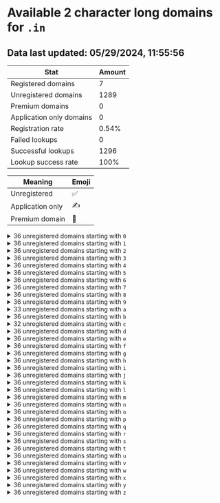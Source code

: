 # Available 2 character long domains for `.in`

## Data last updated: 05/29/2024, 11:55:56

|Stat|Amount|
|--|--|
|Registered domains|7|
|Unregistered domains|1289|
|Premium domains|0|
|Application only domains|0|
|Registration rate|0.54%|
|Failed lookups|0|
|Successful lookups|1296|
|Lookup success rate|100%|


|Meaning|Emoji|
|--|--|
|Unregistered|:white_check_mark:|
|Application only|:writing_hand:|
|Premium domain|:gem:|

<details>
<summary>36 unregistered domains starting with <bold><code>0</code></bold></summary>

|Type|Domain|
|--|--|
|:white_check_mark:|`00.in`|
|:white_check_mark:|`01.in`|
|:white_check_mark:|`02.in`|
|:white_check_mark:|`03.in`|
|:white_check_mark:|`04.in`|
|:white_check_mark:|`05.in`|
|:white_check_mark:|`06.in`|
|:white_check_mark:|`07.in`|
|:white_check_mark:|`08.in`|
|:white_check_mark:|`09.in`|
|:white_check_mark:|`0a.in`|
|:white_check_mark:|`0b.in`|
|:white_check_mark:|`0c.in`|
|:white_check_mark:|`0d.in`|
|:white_check_mark:|`0e.in`|
|:white_check_mark:|`0f.in`|
|:white_check_mark:|`0g.in`|
|:white_check_mark:|`0h.in`|
|:white_check_mark:|`0i.in`|
|:white_check_mark:|`0j.in`|
|:white_check_mark:|`0k.in`|
|:white_check_mark:|`0l.in`|
|:white_check_mark:|`0m.in`|
|:white_check_mark:|`0n.in`|
|:white_check_mark:|`0o.in`|
|:white_check_mark:|`0p.in`|
|:white_check_mark:|`0q.in`|
|:white_check_mark:|`0r.in`|
|:white_check_mark:|`0s.in`|
|:white_check_mark:|`0t.in`|
|:white_check_mark:|`0u.in`|
|:white_check_mark:|`0v.in`|
|:white_check_mark:|`0w.in`|
|:white_check_mark:|`0x.in`|
|:white_check_mark:|`0y.in`|
|:white_check_mark:|`0z.in`|
</details>
<details>
<summary>36 unregistered domains starting with <bold><code>1</code></bold></summary>

|Type|Domain|
|--|--|
|:white_check_mark:|`10.in`|
|:white_check_mark:|`11.in`|
|:white_check_mark:|`12.in`|
|:white_check_mark:|`13.in`|
|:white_check_mark:|`14.in`|
|:white_check_mark:|`15.in`|
|:white_check_mark:|`16.in`|
|:white_check_mark:|`17.in`|
|:white_check_mark:|`18.in`|
|:white_check_mark:|`19.in`|
|:white_check_mark:|`1a.in`|
|:white_check_mark:|`1b.in`|
|:white_check_mark:|`1c.in`|
|:white_check_mark:|`1d.in`|
|:white_check_mark:|`1e.in`|
|:white_check_mark:|`1f.in`|
|:white_check_mark:|`1g.in`|
|:white_check_mark:|`1h.in`|
|:white_check_mark:|`1i.in`|
|:white_check_mark:|`1j.in`|
|:white_check_mark:|`1k.in`|
|:white_check_mark:|`1l.in`|
|:white_check_mark:|`1m.in`|
|:white_check_mark:|`1n.in`|
|:white_check_mark:|`1o.in`|
|:white_check_mark:|`1p.in`|
|:white_check_mark:|`1q.in`|
|:white_check_mark:|`1r.in`|
|:white_check_mark:|`1s.in`|
|:white_check_mark:|`1t.in`|
|:white_check_mark:|`1u.in`|
|:white_check_mark:|`1v.in`|
|:white_check_mark:|`1w.in`|
|:white_check_mark:|`1x.in`|
|:white_check_mark:|`1y.in`|
|:white_check_mark:|`1z.in`|
</details>
<details>
<summary>36 unregistered domains starting with <bold><code>2</code></bold></summary>

|Type|Domain|
|--|--|
|:white_check_mark:|`20.in`|
|:white_check_mark:|`21.in`|
|:white_check_mark:|`22.in`|
|:white_check_mark:|`23.in`|
|:white_check_mark:|`24.in`|
|:white_check_mark:|`25.in`|
|:white_check_mark:|`26.in`|
|:white_check_mark:|`27.in`|
|:white_check_mark:|`28.in`|
|:white_check_mark:|`29.in`|
|:white_check_mark:|`2a.in`|
|:white_check_mark:|`2b.in`|
|:white_check_mark:|`2c.in`|
|:white_check_mark:|`2d.in`|
|:white_check_mark:|`2e.in`|
|:white_check_mark:|`2f.in`|
|:white_check_mark:|`2g.in`|
|:white_check_mark:|`2h.in`|
|:white_check_mark:|`2i.in`|
|:white_check_mark:|`2j.in`|
|:white_check_mark:|`2k.in`|
|:white_check_mark:|`2l.in`|
|:white_check_mark:|`2m.in`|
|:white_check_mark:|`2n.in`|
|:white_check_mark:|`2o.in`|
|:white_check_mark:|`2p.in`|
|:white_check_mark:|`2q.in`|
|:white_check_mark:|`2r.in`|
|:white_check_mark:|`2s.in`|
|:white_check_mark:|`2t.in`|
|:white_check_mark:|`2u.in`|
|:white_check_mark:|`2v.in`|
|:white_check_mark:|`2w.in`|
|:white_check_mark:|`2x.in`|
|:white_check_mark:|`2y.in`|
|:white_check_mark:|`2z.in`|
</details>
<details>
<summary>36 unregistered domains starting with <bold><code>3</code></bold></summary>

|Type|Domain|
|--|--|
|:white_check_mark:|`30.in`|
|:white_check_mark:|`31.in`|
|:white_check_mark:|`32.in`|
|:white_check_mark:|`33.in`|
|:white_check_mark:|`34.in`|
|:white_check_mark:|`35.in`|
|:white_check_mark:|`36.in`|
|:white_check_mark:|`37.in`|
|:white_check_mark:|`38.in`|
|:white_check_mark:|`39.in`|
|:white_check_mark:|`3a.in`|
|:white_check_mark:|`3b.in`|
|:white_check_mark:|`3c.in`|
|:white_check_mark:|`3d.in`|
|:white_check_mark:|`3e.in`|
|:white_check_mark:|`3f.in`|
|:white_check_mark:|`3g.in`|
|:white_check_mark:|`3h.in`|
|:white_check_mark:|`3i.in`|
|:white_check_mark:|`3j.in`|
|:white_check_mark:|`3k.in`|
|:white_check_mark:|`3l.in`|
|:white_check_mark:|`3m.in`|
|:white_check_mark:|`3n.in`|
|:white_check_mark:|`3o.in`|
|:white_check_mark:|`3p.in`|
|:white_check_mark:|`3q.in`|
|:white_check_mark:|`3r.in`|
|:white_check_mark:|`3s.in`|
|:white_check_mark:|`3t.in`|
|:white_check_mark:|`3u.in`|
|:white_check_mark:|`3v.in`|
|:white_check_mark:|`3w.in`|
|:white_check_mark:|`3x.in`|
|:white_check_mark:|`3y.in`|
|:white_check_mark:|`3z.in`|
</details>
<details>
<summary>36 unregistered domains starting with <bold><code>4</code></bold></summary>

|Type|Domain|
|--|--|
|:white_check_mark:|`40.in`|
|:white_check_mark:|`41.in`|
|:white_check_mark:|`42.in`|
|:white_check_mark:|`43.in`|
|:white_check_mark:|`44.in`|
|:white_check_mark:|`45.in`|
|:white_check_mark:|`46.in`|
|:white_check_mark:|`47.in`|
|:white_check_mark:|`48.in`|
|:white_check_mark:|`49.in`|
|:white_check_mark:|`4a.in`|
|:white_check_mark:|`4b.in`|
|:white_check_mark:|`4c.in`|
|:white_check_mark:|`4d.in`|
|:white_check_mark:|`4e.in`|
|:white_check_mark:|`4f.in`|
|:white_check_mark:|`4g.in`|
|:white_check_mark:|`4h.in`|
|:white_check_mark:|`4i.in`|
|:white_check_mark:|`4j.in`|
|:white_check_mark:|`4k.in`|
|:white_check_mark:|`4l.in`|
|:white_check_mark:|`4m.in`|
|:white_check_mark:|`4n.in`|
|:white_check_mark:|`4o.in`|
|:white_check_mark:|`4p.in`|
|:white_check_mark:|`4q.in`|
|:white_check_mark:|`4r.in`|
|:white_check_mark:|`4s.in`|
|:white_check_mark:|`4t.in`|
|:white_check_mark:|`4u.in`|
|:white_check_mark:|`4v.in`|
|:white_check_mark:|`4w.in`|
|:white_check_mark:|`4x.in`|
|:white_check_mark:|`4y.in`|
|:white_check_mark:|`4z.in`|
</details>
<details>
<summary>36 unregistered domains starting with <bold><code>5</code></bold></summary>

|Type|Domain|
|--|--|
|:white_check_mark:|`50.in`|
|:white_check_mark:|`51.in`|
|:white_check_mark:|`52.in`|
|:white_check_mark:|`53.in`|
|:white_check_mark:|`54.in`|
|:white_check_mark:|`55.in`|
|:white_check_mark:|`56.in`|
|:white_check_mark:|`57.in`|
|:white_check_mark:|`58.in`|
|:white_check_mark:|`59.in`|
|:white_check_mark:|`5a.in`|
|:white_check_mark:|`5b.in`|
|:white_check_mark:|`5c.in`|
|:white_check_mark:|`5d.in`|
|:white_check_mark:|`5e.in`|
|:white_check_mark:|`5f.in`|
|:white_check_mark:|`5g.in`|
|:white_check_mark:|`5h.in`|
|:white_check_mark:|`5i.in`|
|:white_check_mark:|`5j.in`|
|:white_check_mark:|`5k.in`|
|:white_check_mark:|`5l.in`|
|:white_check_mark:|`5m.in`|
|:white_check_mark:|`5n.in`|
|:white_check_mark:|`5o.in`|
|:white_check_mark:|`5p.in`|
|:white_check_mark:|`5q.in`|
|:white_check_mark:|`5r.in`|
|:white_check_mark:|`5s.in`|
|:white_check_mark:|`5t.in`|
|:white_check_mark:|`5u.in`|
|:white_check_mark:|`5v.in`|
|:white_check_mark:|`5w.in`|
|:white_check_mark:|`5x.in`|
|:white_check_mark:|`5y.in`|
|:white_check_mark:|`5z.in`|
</details>
<details>
<summary>36 unregistered domains starting with <bold><code>6</code></bold></summary>

|Type|Domain|
|--|--|
|:white_check_mark:|`60.in`|
|:white_check_mark:|`61.in`|
|:white_check_mark:|`62.in`|
|:white_check_mark:|`63.in`|
|:white_check_mark:|`64.in`|
|:white_check_mark:|`65.in`|
|:white_check_mark:|`66.in`|
|:white_check_mark:|`67.in`|
|:white_check_mark:|`68.in`|
|:white_check_mark:|`69.in`|
|:white_check_mark:|`6a.in`|
|:white_check_mark:|`6b.in`|
|:white_check_mark:|`6c.in`|
|:white_check_mark:|`6d.in`|
|:white_check_mark:|`6e.in`|
|:white_check_mark:|`6f.in`|
|:white_check_mark:|`6g.in`|
|:white_check_mark:|`6h.in`|
|:white_check_mark:|`6i.in`|
|:white_check_mark:|`6j.in`|
|:white_check_mark:|`6k.in`|
|:white_check_mark:|`6l.in`|
|:white_check_mark:|`6m.in`|
|:white_check_mark:|`6n.in`|
|:white_check_mark:|`6o.in`|
|:white_check_mark:|`6p.in`|
|:white_check_mark:|`6q.in`|
|:white_check_mark:|`6r.in`|
|:white_check_mark:|`6s.in`|
|:white_check_mark:|`6t.in`|
|:white_check_mark:|`6u.in`|
|:white_check_mark:|`6v.in`|
|:white_check_mark:|`6w.in`|
|:white_check_mark:|`6x.in`|
|:white_check_mark:|`6y.in`|
|:white_check_mark:|`6z.in`|
</details>
<details>
<summary>36 unregistered domains starting with <bold><code>7</code></bold></summary>

|Type|Domain|
|--|--|
|:white_check_mark:|`70.in`|
|:white_check_mark:|`71.in`|
|:white_check_mark:|`72.in`|
|:white_check_mark:|`73.in`|
|:white_check_mark:|`74.in`|
|:white_check_mark:|`75.in`|
|:white_check_mark:|`76.in`|
|:white_check_mark:|`77.in`|
|:white_check_mark:|`78.in`|
|:white_check_mark:|`79.in`|
|:white_check_mark:|`7a.in`|
|:white_check_mark:|`7b.in`|
|:white_check_mark:|`7c.in`|
|:white_check_mark:|`7d.in`|
|:white_check_mark:|`7e.in`|
|:white_check_mark:|`7f.in`|
|:white_check_mark:|`7g.in`|
|:white_check_mark:|`7h.in`|
|:white_check_mark:|`7i.in`|
|:white_check_mark:|`7j.in`|
|:white_check_mark:|`7k.in`|
|:white_check_mark:|`7l.in`|
|:white_check_mark:|`7m.in`|
|:white_check_mark:|`7n.in`|
|:white_check_mark:|`7o.in`|
|:white_check_mark:|`7p.in`|
|:white_check_mark:|`7q.in`|
|:white_check_mark:|`7r.in`|
|:white_check_mark:|`7s.in`|
|:white_check_mark:|`7t.in`|
|:white_check_mark:|`7u.in`|
|:white_check_mark:|`7v.in`|
|:white_check_mark:|`7w.in`|
|:white_check_mark:|`7x.in`|
|:white_check_mark:|`7y.in`|
|:white_check_mark:|`7z.in`|
</details>
<details>
<summary>36 unregistered domains starting with <bold><code>8</code></bold></summary>

|Type|Domain|
|--|--|
|:white_check_mark:|`80.in`|
|:white_check_mark:|`81.in`|
|:white_check_mark:|`82.in`|
|:white_check_mark:|`83.in`|
|:white_check_mark:|`84.in`|
|:white_check_mark:|`85.in`|
|:white_check_mark:|`86.in`|
|:white_check_mark:|`87.in`|
|:white_check_mark:|`88.in`|
|:white_check_mark:|`89.in`|
|:white_check_mark:|`8a.in`|
|:white_check_mark:|`8b.in`|
|:white_check_mark:|`8c.in`|
|:white_check_mark:|`8d.in`|
|:white_check_mark:|`8e.in`|
|:white_check_mark:|`8f.in`|
|:white_check_mark:|`8g.in`|
|:white_check_mark:|`8h.in`|
|:white_check_mark:|`8i.in`|
|:white_check_mark:|`8j.in`|
|:white_check_mark:|`8k.in`|
|:white_check_mark:|`8l.in`|
|:white_check_mark:|`8m.in`|
|:white_check_mark:|`8n.in`|
|:white_check_mark:|`8o.in`|
|:white_check_mark:|`8p.in`|
|:white_check_mark:|`8q.in`|
|:white_check_mark:|`8r.in`|
|:white_check_mark:|`8s.in`|
|:white_check_mark:|`8t.in`|
|:white_check_mark:|`8u.in`|
|:white_check_mark:|`8v.in`|
|:white_check_mark:|`8w.in`|
|:white_check_mark:|`8x.in`|
|:white_check_mark:|`8y.in`|
|:white_check_mark:|`8z.in`|
</details>
<details>
<summary>36 unregistered domains starting with <bold><code>9</code></bold></summary>

|Type|Domain|
|--|--|
|:white_check_mark:|`90.in`|
|:white_check_mark:|`91.in`|
|:white_check_mark:|`92.in`|
|:white_check_mark:|`93.in`|
|:white_check_mark:|`94.in`|
|:white_check_mark:|`95.in`|
|:white_check_mark:|`96.in`|
|:white_check_mark:|`97.in`|
|:white_check_mark:|`98.in`|
|:white_check_mark:|`99.in`|
|:white_check_mark:|`9a.in`|
|:white_check_mark:|`9b.in`|
|:white_check_mark:|`9c.in`|
|:white_check_mark:|`9d.in`|
|:white_check_mark:|`9e.in`|
|:white_check_mark:|`9f.in`|
|:white_check_mark:|`9g.in`|
|:white_check_mark:|`9h.in`|
|:white_check_mark:|`9i.in`|
|:white_check_mark:|`9j.in`|
|:white_check_mark:|`9k.in`|
|:white_check_mark:|`9l.in`|
|:white_check_mark:|`9m.in`|
|:white_check_mark:|`9n.in`|
|:white_check_mark:|`9o.in`|
|:white_check_mark:|`9p.in`|
|:white_check_mark:|`9q.in`|
|:white_check_mark:|`9r.in`|
|:white_check_mark:|`9s.in`|
|:white_check_mark:|`9t.in`|
|:white_check_mark:|`9u.in`|
|:white_check_mark:|`9v.in`|
|:white_check_mark:|`9w.in`|
|:white_check_mark:|`9x.in`|
|:white_check_mark:|`9y.in`|
|:white_check_mark:|`9z.in`|
</details>
<details>
<summary>33 unregistered domains starting with <bold><code>a</code></bold></summary>

|Type|Domain|
|--|--|
|:white_check_mark:|`a0.in`|
|:white_check_mark:|`a1.in`|
|:white_check_mark:|`a2.in`|
|:white_check_mark:|`a3.in`|
|:white_check_mark:|`a4.in`|
|:white_check_mark:|`a5.in`|
|:white_check_mark:|`a6.in`|
|:white_check_mark:|`a7.in`|
|:white_check_mark:|`a8.in`|
|:white_check_mark:|`a9.in`|
|:white_check_mark:|`aa.in`|
|:white_check_mark:|`ab.in`|
|:white_check_mark:|`ad.in`|
|:white_check_mark:|`ae.in`|
|:white_check_mark:|`af.in`|
|:white_check_mark:|`ag.in`|
|:white_check_mark:|`ah.in`|
|:white_check_mark:|`aj.in`|
|:white_check_mark:|`ak.in`|
|:white_check_mark:|`al.in`|
|:white_check_mark:|`an.in`|
|:white_check_mark:|`ao.in`|
|:white_check_mark:|`ap.in`|
|:white_check_mark:|`aq.in`|
|:white_check_mark:|`ar.in`|
|:white_check_mark:|`as.in`|
|:white_check_mark:|`at.in`|
|:white_check_mark:|`au.in`|
|:white_check_mark:|`av.in`|
|:white_check_mark:|`aw.in`|
|:white_check_mark:|`ax.in`|
|:white_check_mark:|`ay.in`|
|:white_check_mark:|`az.in`|
</details>
<details>
<summary>36 unregistered domains starting with <bold><code>b</code></bold></summary>

|Type|Domain|
|--|--|
|:white_check_mark:|`b0.in`|
|:white_check_mark:|`b1.in`|
|:white_check_mark:|`b2.in`|
|:white_check_mark:|`b3.in`|
|:white_check_mark:|`b4.in`|
|:white_check_mark:|`b5.in`|
|:white_check_mark:|`b6.in`|
|:white_check_mark:|`b7.in`|
|:white_check_mark:|`b8.in`|
|:white_check_mark:|`b9.in`|
|:white_check_mark:|`ba.in`|
|:white_check_mark:|`bb.in`|
|:white_check_mark:|`bc.in`|
|:white_check_mark:|`bd.in`|
|:white_check_mark:|`be.in`|
|:white_check_mark:|`bf.in`|
|:white_check_mark:|`bg.in`|
|:white_check_mark:|`bh.in`|
|:white_check_mark:|`bi.in`|
|:white_check_mark:|`bj.in`|
|:white_check_mark:|`bk.in`|
|:white_check_mark:|`bl.in`|
|:white_check_mark:|`bm.in`|
|:white_check_mark:|`bn.in`|
|:white_check_mark:|`bo.in`|
|:white_check_mark:|`bp.in`|
|:white_check_mark:|`bq.in`|
|:white_check_mark:|`br.in`|
|:white_check_mark:|`bs.in`|
|:white_check_mark:|`bt.in`|
|:white_check_mark:|`bu.in`|
|:white_check_mark:|`bv.in`|
|:white_check_mark:|`bw.in`|
|:white_check_mark:|`bx.in`|
|:white_check_mark:|`by.in`|
|:white_check_mark:|`bz.in`|
</details>
<details>
<summary>32 unregistered domains starting with <bold><code>c</code></bold></summary>

|Type|Domain|
|--|--|
|:white_check_mark:|`c0.in`|
|:white_check_mark:|`c1.in`|
|:white_check_mark:|`c2.in`|
|:white_check_mark:|`c3.in`|
|:white_check_mark:|`c4.in`|
|:white_check_mark:|`c5.in`|
|:white_check_mark:|`c6.in`|
|:white_check_mark:|`c7.in`|
|:white_check_mark:|`c8.in`|
|:white_check_mark:|`c9.in`|
|:white_check_mark:|`cb.in`|
|:white_check_mark:|`cc.in`|
|:white_check_mark:|`cd.in`|
|:white_check_mark:|`ce.in`|
|:white_check_mark:|`cf.in`|
|:white_check_mark:|`cg.in`|
|:white_check_mark:|`ch.in`|
|:white_check_mark:|`ci.in`|
|:white_check_mark:|`cj.in`|
|:white_check_mark:|`ck.in`|
|:white_check_mark:|`cl.in`|
|:white_check_mark:|`cm.in`|
|:white_check_mark:|`cp.in`|
|:white_check_mark:|`cq.in`|
|:white_check_mark:|`cr.in`|
|:white_check_mark:|`ct.in`|
|:white_check_mark:|`cu.in`|
|:white_check_mark:|`cv.in`|
|:white_check_mark:|`cw.in`|
|:white_check_mark:|`cx.in`|
|:white_check_mark:|`cy.in`|
|:white_check_mark:|`cz.in`|
</details>
<details>
<summary>36 unregistered domains starting with <bold><code>d</code></bold></summary>

|Type|Domain|
|--|--|
|:white_check_mark:|`d0.in`|
|:white_check_mark:|`d1.in`|
|:white_check_mark:|`d2.in`|
|:white_check_mark:|`d3.in`|
|:white_check_mark:|`d4.in`|
|:white_check_mark:|`d5.in`|
|:white_check_mark:|`d6.in`|
|:white_check_mark:|`d7.in`|
|:white_check_mark:|`d8.in`|
|:white_check_mark:|`d9.in`|
|:white_check_mark:|`da.in`|
|:white_check_mark:|`db.in`|
|:white_check_mark:|`dc.in`|
|:white_check_mark:|`dd.in`|
|:white_check_mark:|`de.in`|
|:white_check_mark:|`df.in`|
|:white_check_mark:|`dg.in`|
|:white_check_mark:|`dh.in`|
|:white_check_mark:|`di.in`|
|:white_check_mark:|`dj.in`|
|:white_check_mark:|`dk.in`|
|:white_check_mark:|`dl.in`|
|:white_check_mark:|`dm.in`|
|:white_check_mark:|`dn.in`|
|:white_check_mark:|`do.in`|
|:white_check_mark:|`dp.in`|
|:white_check_mark:|`dq.in`|
|:white_check_mark:|`dr.in`|
|:white_check_mark:|`ds.in`|
|:white_check_mark:|`dt.in`|
|:white_check_mark:|`du.in`|
|:white_check_mark:|`dv.in`|
|:white_check_mark:|`dw.in`|
|:white_check_mark:|`dx.in`|
|:white_check_mark:|`dy.in`|
|:white_check_mark:|`dz.in`|
</details>
<details>
<summary>36 unregistered domains starting with <bold><code>e</code></bold></summary>

|Type|Domain|
|--|--|
|:white_check_mark:|`e0.in`|
|:white_check_mark:|`e1.in`|
|:white_check_mark:|`e2.in`|
|:white_check_mark:|`e3.in`|
|:white_check_mark:|`e4.in`|
|:white_check_mark:|`e5.in`|
|:white_check_mark:|`e6.in`|
|:white_check_mark:|`e7.in`|
|:white_check_mark:|`e8.in`|
|:white_check_mark:|`e9.in`|
|:white_check_mark:|`ea.in`|
|:white_check_mark:|`eb.in`|
|:white_check_mark:|`ec.in`|
|:white_check_mark:|`ed.in`|
|:white_check_mark:|`ee.in`|
|:white_check_mark:|`ef.in`|
|:white_check_mark:|`eg.in`|
|:white_check_mark:|`eh.in`|
|:white_check_mark:|`ei.in`|
|:white_check_mark:|`ej.in`|
|:white_check_mark:|`ek.in`|
|:white_check_mark:|`el.in`|
|:white_check_mark:|`em.in`|
|:white_check_mark:|`en.in`|
|:white_check_mark:|`eo.in`|
|:white_check_mark:|`ep.in`|
|:white_check_mark:|`eq.in`|
|:white_check_mark:|`er.in`|
|:white_check_mark:|`es.in`|
|:white_check_mark:|`et.in`|
|:white_check_mark:|`eu.in`|
|:white_check_mark:|`ev.in`|
|:white_check_mark:|`ew.in`|
|:white_check_mark:|`ex.in`|
|:white_check_mark:|`ey.in`|
|:white_check_mark:|`ez.in`|
</details>
<details>
<summary>36 unregistered domains starting with <bold><code>f</code></bold></summary>

|Type|Domain|
|--|--|
|:white_check_mark:|`f0.in`|
|:white_check_mark:|`f1.in`|
|:white_check_mark:|`f2.in`|
|:white_check_mark:|`f3.in`|
|:white_check_mark:|`f4.in`|
|:white_check_mark:|`f5.in`|
|:white_check_mark:|`f6.in`|
|:white_check_mark:|`f7.in`|
|:white_check_mark:|`f8.in`|
|:white_check_mark:|`f9.in`|
|:white_check_mark:|`fa.in`|
|:white_check_mark:|`fb.in`|
|:white_check_mark:|`fc.in`|
|:white_check_mark:|`fd.in`|
|:white_check_mark:|`fe.in`|
|:white_check_mark:|`ff.in`|
|:white_check_mark:|`fg.in`|
|:white_check_mark:|`fh.in`|
|:white_check_mark:|`fi.in`|
|:white_check_mark:|`fj.in`|
|:white_check_mark:|`fk.in`|
|:white_check_mark:|`fl.in`|
|:white_check_mark:|`fm.in`|
|:white_check_mark:|`fn.in`|
|:white_check_mark:|`fo.in`|
|:white_check_mark:|`fp.in`|
|:white_check_mark:|`fq.in`|
|:white_check_mark:|`fr.in`|
|:white_check_mark:|`fs.in`|
|:white_check_mark:|`ft.in`|
|:white_check_mark:|`fu.in`|
|:white_check_mark:|`fv.in`|
|:white_check_mark:|`fw.in`|
|:white_check_mark:|`fx.in`|
|:white_check_mark:|`fy.in`|
|:white_check_mark:|`fz.in`|
</details>
<details>
<summary>36 unregistered domains starting with <bold><code>g</code></bold></summary>

|Type|Domain|
|--|--|
|:white_check_mark:|`g0.in`|
|:white_check_mark:|`g1.in`|
|:white_check_mark:|`g2.in`|
|:white_check_mark:|`g3.in`|
|:white_check_mark:|`g4.in`|
|:white_check_mark:|`g5.in`|
|:white_check_mark:|`g6.in`|
|:white_check_mark:|`g7.in`|
|:white_check_mark:|`g8.in`|
|:white_check_mark:|`g9.in`|
|:white_check_mark:|`ga.in`|
|:white_check_mark:|`gb.in`|
|:white_check_mark:|`gc.in`|
|:white_check_mark:|`gd.in`|
|:white_check_mark:|`ge.in`|
|:white_check_mark:|`gf.in`|
|:white_check_mark:|`gg.in`|
|:white_check_mark:|`gh.in`|
|:white_check_mark:|`gi.in`|
|:white_check_mark:|`gj.in`|
|:white_check_mark:|`gk.in`|
|:white_check_mark:|`gl.in`|
|:white_check_mark:|`gm.in`|
|:white_check_mark:|`gn.in`|
|:white_check_mark:|`go.in`|
|:white_check_mark:|`gp.in`|
|:white_check_mark:|`gq.in`|
|:white_check_mark:|`gr.in`|
|:white_check_mark:|`gs.in`|
|:white_check_mark:|`gt.in`|
|:white_check_mark:|`gu.in`|
|:white_check_mark:|`gv.in`|
|:white_check_mark:|`gw.in`|
|:white_check_mark:|`gx.in`|
|:white_check_mark:|`gy.in`|
|:white_check_mark:|`gz.in`|
</details>
<details>
<summary>36 unregistered domains starting with <bold><code>h</code></bold></summary>

|Type|Domain|
|--|--|
|:white_check_mark:|`h0.in`|
|:white_check_mark:|`h1.in`|
|:white_check_mark:|`h2.in`|
|:white_check_mark:|`h3.in`|
|:white_check_mark:|`h4.in`|
|:white_check_mark:|`h5.in`|
|:white_check_mark:|`h6.in`|
|:white_check_mark:|`h7.in`|
|:white_check_mark:|`h8.in`|
|:white_check_mark:|`h9.in`|
|:white_check_mark:|`ha.in`|
|:white_check_mark:|`hb.in`|
|:white_check_mark:|`hc.in`|
|:white_check_mark:|`hd.in`|
|:white_check_mark:|`he.in`|
|:white_check_mark:|`hf.in`|
|:white_check_mark:|`hg.in`|
|:white_check_mark:|`hh.in`|
|:white_check_mark:|`hi.in`|
|:white_check_mark:|`hj.in`|
|:white_check_mark:|`hk.in`|
|:white_check_mark:|`hl.in`|
|:white_check_mark:|`hm.in`|
|:white_check_mark:|`hn.in`|
|:white_check_mark:|`ho.in`|
|:white_check_mark:|`hp.in`|
|:white_check_mark:|`hq.in`|
|:white_check_mark:|`hr.in`|
|:white_check_mark:|`hs.in`|
|:white_check_mark:|`ht.in`|
|:white_check_mark:|`hu.in`|
|:white_check_mark:|`hv.in`|
|:white_check_mark:|`hw.in`|
|:white_check_mark:|`hx.in`|
|:white_check_mark:|`hy.in`|
|:white_check_mark:|`hz.in`|
</details>
<details>
<summary>36 unregistered domains starting with <bold><code>i</code></bold></summary>

|Type|Domain|
|--|--|
|:white_check_mark:|`i0.in`|
|:white_check_mark:|`i1.in`|
|:white_check_mark:|`i2.in`|
|:white_check_mark:|`i3.in`|
|:white_check_mark:|`i4.in`|
|:white_check_mark:|`i5.in`|
|:white_check_mark:|`i6.in`|
|:white_check_mark:|`i7.in`|
|:white_check_mark:|`i8.in`|
|:white_check_mark:|`i9.in`|
|:white_check_mark:|`ia.in`|
|:white_check_mark:|`ib.in`|
|:white_check_mark:|`ic.in`|
|:white_check_mark:|`id.in`|
|:white_check_mark:|`ie.in`|
|:white_check_mark:|`if.in`|
|:white_check_mark:|`ig.in`|
|:white_check_mark:|`ih.in`|
|:white_check_mark:|`ii.in`|
|:white_check_mark:|`ij.in`|
|:white_check_mark:|`ik.in`|
|:white_check_mark:|`il.in`|
|:white_check_mark:|`im.in`|
|:white_check_mark:|`in.in`|
|:white_check_mark:|`io.in`|
|:white_check_mark:|`ip.in`|
|:white_check_mark:|`iq.in`|
|:white_check_mark:|`ir.in`|
|:white_check_mark:|`is.in`|
|:white_check_mark:|`it.in`|
|:white_check_mark:|`iu.in`|
|:white_check_mark:|`iv.in`|
|:white_check_mark:|`iw.in`|
|:white_check_mark:|`ix.in`|
|:white_check_mark:|`iy.in`|
|:white_check_mark:|`iz.in`|
</details>
<details>
<summary>36 unregistered domains starting with <bold><code>j</code></bold></summary>

|Type|Domain|
|--|--|
|:white_check_mark:|`j0.in`|
|:white_check_mark:|`j1.in`|
|:white_check_mark:|`j2.in`|
|:white_check_mark:|`j3.in`|
|:white_check_mark:|`j4.in`|
|:white_check_mark:|`j5.in`|
|:white_check_mark:|`j6.in`|
|:white_check_mark:|`j7.in`|
|:white_check_mark:|`j8.in`|
|:white_check_mark:|`j9.in`|
|:white_check_mark:|`ja.in`|
|:white_check_mark:|`jb.in`|
|:white_check_mark:|`jc.in`|
|:white_check_mark:|`jd.in`|
|:white_check_mark:|`je.in`|
|:white_check_mark:|`jf.in`|
|:white_check_mark:|`jg.in`|
|:white_check_mark:|`jh.in`|
|:white_check_mark:|`ji.in`|
|:white_check_mark:|`jj.in`|
|:white_check_mark:|`jk.in`|
|:white_check_mark:|`jl.in`|
|:white_check_mark:|`jm.in`|
|:white_check_mark:|`jn.in`|
|:white_check_mark:|`jo.in`|
|:white_check_mark:|`jp.in`|
|:white_check_mark:|`jq.in`|
|:white_check_mark:|`jr.in`|
|:white_check_mark:|`js.in`|
|:white_check_mark:|`jt.in`|
|:white_check_mark:|`ju.in`|
|:white_check_mark:|`jv.in`|
|:white_check_mark:|`jw.in`|
|:white_check_mark:|`jx.in`|
|:white_check_mark:|`jy.in`|
|:white_check_mark:|`jz.in`|
</details>
<details>
<summary>36 unregistered domains starting with <bold><code>k</code></bold></summary>

|Type|Domain|
|--|--|
|:white_check_mark:|`k0.in`|
|:white_check_mark:|`k1.in`|
|:white_check_mark:|`k2.in`|
|:white_check_mark:|`k3.in`|
|:white_check_mark:|`k4.in`|
|:white_check_mark:|`k5.in`|
|:white_check_mark:|`k6.in`|
|:white_check_mark:|`k7.in`|
|:white_check_mark:|`k8.in`|
|:white_check_mark:|`k9.in`|
|:white_check_mark:|`ka.in`|
|:white_check_mark:|`kb.in`|
|:white_check_mark:|`kc.in`|
|:white_check_mark:|`kd.in`|
|:white_check_mark:|`ke.in`|
|:white_check_mark:|`kf.in`|
|:white_check_mark:|`kg.in`|
|:white_check_mark:|`kh.in`|
|:white_check_mark:|`ki.in`|
|:white_check_mark:|`kj.in`|
|:white_check_mark:|`kk.in`|
|:white_check_mark:|`kl.in`|
|:white_check_mark:|`km.in`|
|:white_check_mark:|`kn.in`|
|:white_check_mark:|`ko.in`|
|:white_check_mark:|`kp.in`|
|:white_check_mark:|`kq.in`|
|:white_check_mark:|`kr.in`|
|:white_check_mark:|`ks.in`|
|:white_check_mark:|`kt.in`|
|:white_check_mark:|`ku.in`|
|:white_check_mark:|`kv.in`|
|:white_check_mark:|`kw.in`|
|:white_check_mark:|`kx.in`|
|:white_check_mark:|`ky.in`|
|:white_check_mark:|`kz.in`|
</details>
<details>
<summary>36 unregistered domains starting with <bold><code>l</code></bold></summary>

|Type|Domain|
|--|--|
|:white_check_mark:|`l0.in`|
|:white_check_mark:|`l1.in`|
|:white_check_mark:|`l2.in`|
|:white_check_mark:|`l3.in`|
|:white_check_mark:|`l4.in`|
|:white_check_mark:|`l5.in`|
|:white_check_mark:|`l6.in`|
|:white_check_mark:|`l7.in`|
|:white_check_mark:|`l8.in`|
|:white_check_mark:|`l9.in`|
|:white_check_mark:|`la.in`|
|:white_check_mark:|`lb.in`|
|:white_check_mark:|`lc.in`|
|:white_check_mark:|`ld.in`|
|:white_check_mark:|`le.in`|
|:white_check_mark:|`lf.in`|
|:white_check_mark:|`lg.in`|
|:white_check_mark:|`lh.in`|
|:white_check_mark:|`li.in`|
|:white_check_mark:|`lj.in`|
|:white_check_mark:|`lk.in`|
|:white_check_mark:|`ll.in`|
|:white_check_mark:|`lm.in`|
|:white_check_mark:|`ln.in`|
|:white_check_mark:|`lo.in`|
|:white_check_mark:|`lp.in`|
|:white_check_mark:|`lq.in`|
|:white_check_mark:|`lr.in`|
|:white_check_mark:|`ls.in`|
|:white_check_mark:|`lt.in`|
|:white_check_mark:|`lu.in`|
|:white_check_mark:|`lv.in`|
|:white_check_mark:|`lw.in`|
|:white_check_mark:|`lx.in`|
|:white_check_mark:|`ly.in`|
|:white_check_mark:|`lz.in`|
</details>
<details>
<summary>36 unregistered domains starting with <bold><code>m</code></bold></summary>

|Type|Domain|
|--|--|
|:white_check_mark:|`m0.in`|
|:white_check_mark:|`m1.in`|
|:white_check_mark:|`m2.in`|
|:white_check_mark:|`m3.in`|
|:white_check_mark:|`m4.in`|
|:white_check_mark:|`m5.in`|
|:white_check_mark:|`m6.in`|
|:white_check_mark:|`m7.in`|
|:white_check_mark:|`m8.in`|
|:white_check_mark:|`m9.in`|
|:white_check_mark:|`ma.in`|
|:white_check_mark:|`mb.in`|
|:white_check_mark:|`mc.in`|
|:white_check_mark:|`md.in`|
|:white_check_mark:|`me.in`|
|:white_check_mark:|`mf.in`|
|:white_check_mark:|`mg.in`|
|:white_check_mark:|`mh.in`|
|:white_check_mark:|`mi.in`|
|:white_check_mark:|`mj.in`|
|:white_check_mark:|`mk.in`|
|:white_check_mark:|`ml.in`|
|:white_check_mark:|`mm.in`|
|:white_check_mark:|`mn.in`|
|:white_check_mark:|`mo.in`|
|:white_check_mark:|`mp.in`|
|:white_check_mark:|`mq.in`|
|:white_check_mark:|`mr.in`|
|:white_check_mark:|`ms.in`|
|:white_check_mark:|`mt.in`|
|:white_check_mark:|`mu.in`|
|:white_check_mark:|`mv.in`|
|:white_check_mark:|`mw.in`|
|:white_check_mark:|`mx.in`|
|:white_check_mark:|`my.in`|
|:white_check_mark:|`mz.in`|
</details>
<details>
<summary>36 unregistered domains starting with <bold><code>n</code></bold></summary>

|Type|Domain|
|--|--|
|:white_check_mark:|`n0.in`|
|:white_check_mark:|`n1.in`|
|:white_check_mark:|`n2.in`|
|:white_check_mark:|`n3.in`|
|:white_check_mark:|`n4.in`|
|:white_check_mark:|`n5.in`|
|:white_check_mark:|`n6.in`|
|:white_check_mark:|`n7.in`|
|:white_check_mark:|`n8.in`|
|:white_check_mark:|`n9.in`|
|:white_check_mark:|`na.in`|
|:white_check_mark:|`nb.in`|
|:white_check_mark:|`nc.in`|
|:white_check_mark:|`nd.in`|
|:white_check_mark:|`ne.in`|
|:white_check_mark:|`nf.in`|
|:white_check_mark:|`ng.in`|
|:white_check_mark:|`nh.in`|
|:white_check_mark:|`ni.in`|
|:white_check_mark:|`nj.in`|
|:white_check_mark:|`nk.in`|
|:white_check_mark:|`nl.in`|
|:white_check_mark:|`nm.in`|
|:white_check_mark:|`nn.in`|
|:white_check_mark:|`no.in`|
|:white_check_mark:|`np.in`|
|:white_check_mark:|`nq.in`|
|:white_check_mark:|`nr.in`|
|:white_check_mark:|`ns.in`|
|:white_check_mark:|`nt.in`|
|:white_check_mark:|`nu.in`|
|:white_check_mark:|`nv.in`|
|:white_check_mark:|`nw.in`|
|:white_check_mark:|`nx.in`|
|:white_check_mark:|`ny.in`|
|:white_check_mark:|`nz.in`|
</details>
<details>
<summary>36 unregistered domains starting with <bold><code>o</code></bold></summary>

|Type|Domain|
|--|--|
|:white_check_mark:|`o0.in`|
|:white_check_mark:|`o1.in`|
|:white_check_mark:|`o2.in`|
|:white_check_mark:|`o3.in`|
|:white_check_mark:|`o4.in`|
|:white_check_mark:|`o5.in`|
|:white_check_mark:|`o6.in`|
|:white_check_mark:|`o7.in`|
|:white_check_mark:|`o8.in`|
|:white_check_mark:|`o9.in`|
|:white_check_mark:|`oa.in`|
|:white_check_mark:|`ob.in`|
|:white_check_mark:|`oc.in`|
|:white_check_mark:|`od.in`|
|:white_check_mark:|`oe.in`|
|:white_check_mark:|`of.in`|
|:white_check_mark:|`og.in`|
|:white_check_mark:|`oh.in`|
|:white_check_mark:|`oi.in`|
|:white_check_mark:|`oj.in`|
|:white_check_mark:|`ok.in`|
|:white_check_mark:|`ol.in`|
|:white_check_mark:|`om.in`|
|:white_check_mark:|`on.in`|
|:white_check_mark:|`oo.in`|
|:white_check_mark:|`op.in`|
|:white_check_mark:|`oq.in`|
|:white_check_mark:|`or.in`|
|:white_check_mark:|`os.in`|
|:white_check_mark:|`ot.in`|
|:white_check_mark:|`ou.in`|
|:white_check_mark:|`ov.in`|
|:white_check_mark:|`ow.in`|
|:white_check_mark:|`ox.in`|
|:white_check_mark:|`oy.in`|
|:white_check_mark:|`oz.in`|
</details>
<details>
<summary>36 unregistered domains starting with <bold><code>p</code></bold></summary>

|Type|Domain|
|--|--|
|:white_check_mark:|`p0.in`|
|:white_check_mark:|`p1.in`|
|:white_check_mark:|`p2.in`|
|:white_check_mark:|`p3.in`|
|:white_check_mark:|`p4.in`|
|:white_check_mark:|`p5.in`|
|:white_check_mark:|`p6.in`|
|:white_check_mark:|`p7.in`|
|:white_check_mark:|`p8.in`|
|:white_check_mark:|`p9.in`|
|:white_check_mark:|`pa.in`|
|:white_check_mark:|`pb.in`|
|:white_check_mark:|`pc.in`|
|:white_check_mark:|`pd.in`|
|:white_check_mark:|`pe.in`|
|:white_check_mark:|`pf.in`|
|:white_check_mark:|`pg.in`|
|:white_check_mark:|`ph.in`|
|:white_check_mark:|`pi.in`|
|:white_check_mark:|`pj.in`|
|:white_check_mark:|`pk.in`|
|:white_check_mark:|`pl.in`|
|:white_check_mark:|`pm.in`|
|:white_check_mark:|`pn.in`|
|:white_check_mark:|`po.in`|
|:white_check_mark:|`pp.in`|
|:white_check_mark:|`pq.in`|
|:white_check_mark:|`pr.in`|
|:white_check_mark:|`ps.in`|
|:white_check_mark:|`pt.in`|
|:white_check_mark:|`pu.in`|
|:white_check_mark:|`pv.in`|
|:white_check_mark:|`pw.in`|
|:white_check_mark:|`px.in`|
|:white_check_mark:|`py.in`|
|:white_check_mark:|`pz.in`|
</details>
<details>
<summary>36 unregistered domains starting with <bold><code>q</code></bold></summary>

|Type|Domain|
|--|--|
|:white_check_mark:|`q0.in`|
|:white_check_mark:|`q1.in`|
|:white_check_mark:|`q2.in`|
|:white_check_mark:|`q3.in`|
|:white_check_mark:|`q4.in`|
|:white_check_mark:|`q5.in`|
|:white_check_mark:|`q6.in`|
|:white_check_mark:|`q7.in`|
|:white_check_mark:|`q8.in`|
|:white_check_mark:|`q9.in`|
|:white_check_mark:|`qa.in`|
|:white_check_mark:|`qb.in`|
|:white_check_mark:|`qc.in`|
|:white_check_mark:|`qd.in`|
|:white_check_mark:|`qe.in`|
|:white_check_mark:|`qf.in`|
|:white_check_mark:|`qg.in`|
|:white_check_mark:|`qh.in`|
|:white_check_mark:|`qi.in`|
|:white_check_mark:|`qj.in`|
|:white_check_mark:|`qk.in`|
|:white_check_mark:|`ql.in`|
|:white_check_mark:|`qm.in`|
|:white_check_mark:|`qn.in`|
|:white_check_mark:|`qo.in`|
|:white_check_mark:|`qp.in`|
|:white_check_mark:|`qq.in`|
|:white_check_mark:|`qr.in`|
|:white_check_mark:|`qs.in`|
|:white_check_mark:|`qt.in`|
|:white_check_mark:|`qu.in`|
|:white_check_mark:|`qv.in`|
|:white_check_mark:|`qw.in`|
|:white_check_mark:|`qx.in`|
|:white_check_mark:|`qy.in`|
|:white_check_mark:|`qz.in`|
</details>
<details>
<summary>36 unregistered domains starting with <bold><code>r</code></bold></summary>

|Type|Domain|
|--|--|
|:white_check_mark:|`r0.in`|
|:white_check_mark:|`r1.in`|
|:white_check_mark:|`r2.in`|
|:white_check_mark:|`r3.in`|
|:white_check_mark:|`r4.in`|
|:white_check_mark:|`r5.in`|
|:white_check_mark:|`r6.in`|
|:white_check_mark:|`r7.in`|
|:white_check_mark:|`r8.in`|
|:white_check_mark:|`r9.in`|
|:white_check_mark:|`ra.in`|
|:white_check_mark:|`rb.in`|
|:white_check_mark:|`rc.in`|
|:white_check_mark:|`rd.in`|
|:white_check_mark:|`re.in`|
|:white_check_mark:|`rf.in`|
|:white_check_mark:|`rg.in`|
|:white_check_mark:|`rh.in`|
|:white_check_mark:|`ri.in`|
|:white_check_mark:|`rj.in`|
|:white_check_mark:|`rk.in`|
|:white_check_mark:|`rl.in`|
|:white_check_mark:|`rm.in`|
|:white_check_mark:|`rn.in`|
|:white_check_mark:|`ro.in`|
|:white_check_mark:|`rp.in`|
|:white_check_mark:|`rq.in`|
|:white_check_mark:|`rr.in`|
|:white_check_mark:|`rs.in`|
|:white_check_mark:|`rt.in`|
|:white_check_mark:|`ru.in`|
|:white_check_mark:|`rv.in`|
|:white_check_mark:|`rw.in`|
|:white_check_mark:|`rx.in`|
|:white_check_mark:|`ry.in`|
|:white_check_mark:|`rz.in`|
</details>
<details>
<summary>36 unregistered domains starting with <bold><code>s</code></bold></summary>

|Type|Domain|
|--|--|
|:white_check_mark:|`s0.in`|
|:white_check_mark:|`s1.in`|
|:white_check_mark:|`s2.in`|
|:white_check_mark:|`s3.in`|
|:white_check_mark:|`s4.in`|
|:white_check_mark:|`s5.in`|
|:white_check_mark:|`s6.in`|
|:white_check_mark:|`s7.in`|
|:white_check_mark:|`s8.in`|
|:white_check_mark:|`s9.in`|
|:white_check_mark:|`sa.in`|
|:white_check_mark:|`sb.in`|
|:white_check_mark:|`sc.in`|
|:white_check_mark:|`sd.in`|
|:white_check_mark:|`se.in`|
|:white_check_mark:|`sf.in`|
|:white_check_mark:|`sg.in`|
|:white_check_mark:|`sh.in`|
|:white_check_mark:|`si.in`|
|:white_check_mark:|`sj.in`|
|:white_check_mark:|`sk.in`|
|:white_check_mark:|`sl.in`|
|:white_check_mark:|`sm.in`|
|:white_check_mark:|`sn.in`|
|:white_check_mark:|`so.in`|
|:white_check_mark:|`sp.in`|
|:white_check_mark:|`sq.in`|
|:white_check_mark:|`sr.in`|
|:white_check_mark:|`ss.in`|
|:white_check_mark:|`st.in`|
|:white_check_mark:|`su.in`|
|:white_check_mark:|`sv.in`|
|:white_check_mark:|`sw.in`|
|:white_check_mark:|`sx.in`|
|:white_check_mark:|`sy.in`|
|:white_check_mark:|`sz.in`|
</details>
<details>
<summary>36 unregistered domains starting with <bold><code>t</code></bold></summary>

|Type|Domain|
|--|--|
|:white_check_mark:|`t0.in`|
|:white_check_mark:|`t1.in`|
|:white_check_mark:|`t2.in`|
|:white_check_mark:|`t3.in`|
|:white_check_mark:|`t4.in`|
|:white_check_mark:|`t5.in`|
|:white_check_mark:|`t6.in`|
|:white_check_mark:|`t7.in`|
|:white_check_mark:|`t8.in`|
|:white_check_mark:|`t9.in`|
|:white_check_mark:|`ta.in`|
|:white_check_mark:|`tb.in`|
|:white_check_mark:|`tc.in`|
|:white_check_mark:|`td.in`|
|:white_check_mark:|`te.in`|
|:white_check_mark:|`tf.in`|
|:white_check_mark:|`tg.in`|
|:white_check_mark:|`th.in`|
|:white_check_mark:|`ti.in`|
|:white_check_mark:|`tj.in`|
|:white_check_mark:|`tk.in`|
|:white_check_mark:|`tl.in`|
|:white_check_mark:|`tm.in`|
|:white_check_mark:|`tn.in`|
|:white_check_mark:|`to.in`|
|:white_check_mark:|`tp.in`|
|:white_check_mark:|`tq.in`|
|:white_check_mark:|`tr.in`|
|:white_check_mark:|`ts.in`|
|:white_check_mark:|`tt.in`|
|:white_check_mark:|`tu.in`|
|:white_check_mark:|`tv.in`|
|:white_check_mark:|`tw.in`|
|:white_check_mark:|`tx.in`|
|:white_check_mark:|`ty.in`|
|:white_check_mark:|`tz.in`|
</details>
<details>
<summary>36 unregistered domains starting with <bold><code>u</code></bold></summary>

|Type|Domain|
|--|--|
|:white_check_mark:|`u0.in`|
|:white_check_mark:|`u1.in`|
|:white_check_mark:|`u2.in`|
|:white_check_mark:|`u3.in`|
|:white_check_mark:|`u4.in`|
|:white_check_mark:|`u5.in`|
|:white_check_mark:|`u6.in`|
|:white_check_mark:|`u7.in`|
|:white_check_mark:|`u8.in`|
|:white_check_mark:|`u9.in`|
|:white_check_mark:|`ua.in`|
|:white_check_mark:|`ub.in`|
|:white_check_mark:|`uc.in`|
|:white_check_mark:|`ud.in`|
|:white_check_mark:|`ue.in`|
|:white_check_mark:|`uf.in`|
|:white_check_mark:|`ug.in`|
|:white_check_mark:|`uh.in`|
|:white_check_mark:|`ui.in`|
|:white_check_mark:|`uj.in`|
|:white_check_mark:|`uk.in`|
|:white_check_mark:|`ul.in`|
|:white_check_mark:|`um.in`|
|:white_check_mark:|`un.in`|
|:white_check_mark:|`uo.in`|
|:white_check_mark:|`up.in`|
|:white_check_mark:|`uq.in`|
|:white_check_mark:|`ur.in`|
|:white_check_mark:|`us.in`|
|:white_check_mark:|`ut.in`|
|:white_check_mark:|`uu.in`|
|:white_check_mark:|`uv.in`|
|:white_check_mark:|`uw.in`|
|:white_check_mark:|`ux.in`|
|:white_check_mark:|`uy.in`|
|:white_check_mark:|`uz.in`|
</details>
<details>
<summary>36 unregistered domains starting with <bold><code>v</code></bold></summary>

|Type|Domain|
|--|--|
|:white_check_mark:|`v0.in`|
|:white_check_mark:|`v1.in`|
|:white_check_mark:|`v2.in`|
|:white_check_mark:|`v3.in`|
|:white_check_mark:|`v4.in`|
|:white_check_mark:|`v5.in`|
|:white_check_mark:|`v6.in`|
|:white_check_mark:|`v7.in`|
|:white_check_mark:|`v8.in`|
|:white_check_mark:|`v9.in`|
|:white_check_mark:|`va.in`|
|:white_check_mark:|`vb.in`|
|:white_check_mark:|`vc.in`|
|:white_check_mark:|`vd.in`|
|:white_check_mark:|`ve.in`|
|:white_check_mark:|`vf.in`|
|:white_check_mark:|`vg.in`|
|:white_check_mark:|`vh.in`|
|:white_check_mark:|`vi.in`|
|:white_check_mark:|`vj.in`|
|:white_check_mark:|`vk.in`|
|:white_check_mark:|`vl.in`|
|:white_check_mark:|`vm.in`|
|:white_check_mark:|`vn.in`|
|:white_check_mark:|`vo.in`|
|:white_check_mark:|`vp.in`|
|:white_check_mark:|`vq.in`|
|:white_check_mark:|`vr.in`|
|:white_check_mark:|`vs.in`|
|:white_check_mark:|`vt.in`|
|:white_check_mark:|`vu.in`|
|:white_check_mark:|`vv.in`|
|:white_check_mark:|`vw.in`|
|:white_check_mark:|`vx.in`|
|:white_check_mark:|`vy.in`|
|:white_check_mark:|`vz.in`|
</details>
<details>
<summary>36 unregistered domains starting with <bold><code>w</code></bold></summary>

|Type|Domain|
|--|--|
|:white_check_mark:|`w0.in`|
|:white_check_mark:|`w1.in`|
|:white_check_mark:|`w2.in`|
|:white_check_mark:|`w3.in`|
|:white_check_mark:|`w4.in`|
|:white_check_mark:|`w5.in`|
|:white_check_mark:|`w6.in`|
|:white_check_mark:|`w7.in`|
|:white_check_mark:|`w8.in`|
|:white_check_mark:|`w9.in`|
|:white_check_mark:|`wa.in`|
|:white_check_mark:|`wb.in`|
|:white_check_mark:|`wc.in`|
|:white_check_mark:|`wd.in`|
|:white_check_mark:|`we.in`|
|:white_check_mark:|`wf.in`|
|:white_check_mark:|`wg.in`|
|:white_check_mark:|`wh.in`|
|:white_check_mark:|`wi.in`|
|:white_check_mark:|`wj.in`|
|:white_check_mark:|`wk.in`|
|:white_check_mark:|`wl.in`|
|:white_check_mark:|`wm.in`|
|:white_check_mark:|`wn.in`|
|:white_check_mark:|`wo.in`|
|:white_check_mark:|`wp.in`|
|:white_check_mark:|`wq.in`|
|:white_check_mark:|`wr.in`|
|:white_check_mark:|`ws.in`|
|:white_check_mark:|`wt.in`|
|:white_check_mark:|`wu.in`|
|:white_check_mark:|`wv.in`|
|:white_check_mark:|`ww.in`|
|:white_check_mark:|`wx.in`|
|:white_check_mark:|`wy.in`|
|:white_check_mark:|`wz.in`|
</details>
<details>
<summary>36 unregistered domains starting with <bold><code>x</code></bold></summary>

|Type|Domain|
|--|--|
|:white_check_mark:|`x0.in`|
|:white_check_mark:|`x1.in`|
|:white_check_mark:|`x2.in`|
|:white_check_mark:|`x3.in`|
|:white_check_mark:|`x4.in`|
|:white_check_mark:|`x5.in`|
|:white_check_mark:|`x6.in`|
|:white_check_mark:|`x7.in`|
|:white_check_mark:|`x8.in`|
|:white_check_mark:|`x9.in`|
|:white_check_mark:|`xa.in`|
|:white_check_mark:|`xb.in`|
|:white_check_mark:|`xc.in`|
|:white_check_mark:|`xd.in`|
|:white_check_mark:|`xe.in`|
|:white_check_mark:|`xf.in`|
|:white_check_mark:|`xg.in`|
|:white_check_mark:|`xh.in`|
|:white_check_mark:|`xi.in`|
|:white_check_mark:|`xj.in`|
|:white_check_mark:|`xk.in`|
|:white_check_mark:|`xl.in`|
|:white_check_mark:|`xm.in`|
|:white_check_mark:|`xn.in`|
|:white_check_mark:|`xo.in`|
|:white_check_mark:|`xp.in`|
|:white_check_mark:|`xq.in`|
|:white_check_mark:|`xr.in`|
|:white_check_mark:|`xs.in`|
|:white_check_mark:|`xt.in`|
|:white_check_mark:|`xu.in`|
|:white_check_mark:|`xv.in`|
|:white_check_mark:|`xw.in`|
|:white_check_mark:|`xx.in`|
|:white_check_mark:|`xy.in`|
|:white_check_mark:|`xz.in`|
</details>
<details>
<summary>36 unregistered domains starting with <bold><code>y</code></bold></summary>

|Type|Domain|
|--|--|
|:white_check_mark:|`y0.in`|
|:white_check_mark:|`y1.in`|
|:white_check_mark:|`y2.in`|
|:white_check_mark:|`y3.in`|
|:white_check_mark:|`y4.in`|
|:white_check_mark:|`y5.in`|
|:white_check_mark:|`y6.in`|
|:white_check_mark:|`y7.in`|
|:white_check_mark:|`y8.in`|
|:white_check_mark:|`y9.in`|
|:white_check_mark:|`ya.in`|
|:white_check_mark:|`yb.in`|
|:white_check_mark:|`yc.in`|
|:white_check_mark:|`yd.in`|
|:white_check_mark:|`ye.in`|
|:white_check_mark:|`yf.in`|
|:white_check_mark:|`yg.in`|
|:white_check_mark:|`yh.in`|
|:white_check_mark:|`yi.in`|
|:white_check_mark:|`yj.in`|
|:white_check_mark:|`yk.in`|
|:white_check_mark:|`yl.in`|
|:white_check_mark:|`ym.in`|
|:white_check_mark:|`yn.in`|
|:white_check_mark:|`yo.in`|
|:white_check_mark:|`yp.in`|
|:white_check_mark:|`yq.in`|
|:white_check_mark:|`yr.in`|
|:white_check_mark:|`ys.in`|
|:white_check_mark:|`yt.in`|
|:white_check_mark:|`yu.in`|
|:white_check_mark:|`yv.in`|
|:white_check_mark:|`yw.in`|
|:white_check_mark:|`yx.in`|
|:white_check_mark:|`yy.in`|
|:white_check_mark:|`yz.in`|
</details>
<details>
<summary>36 unregistered domains starting with <bold><code>z</code></bold></summary>

|Type|Domain|
|--|--|
|:white_check_mark:|`z0.in`|
|:white_check_mark:|`z1.in`|
|:white_check_mark:|`z2.in`|
|:white_check_mark:|`z3.in`|
|:white_check_mark:|`z4.in`|
|:white_check_mark:|`z5.in`|
|:white_check_mark:|`z6.in`|
|:white_check_mark:|`z7.in`|
|:white_check_mark:|`z8.in`|
|:white_check_mark:|`z9.in`|
|:white_check_mark:|`za.in`|
|:white_check_mark:|`zb.in`|
|:white_check_mark:|`zc.in`|
|:white_check_mark:|`zd.in`|
|:white_check_mark:|`ze.in`|
|:white_check_mark:|`zf.in`|
|:white_check_mark:|`zg.in`|
|:white_check_mark:|`zh.in`|
|:white_check_mark:|`zi.in`|
|:white_check_mark:|`zj.in`|
|:white_check_mark:|`zk.in`|
|:white_check_mark:|`zl.in`|
|:white_check_mark:|`zm.in`|
|:white_check_mark:|`zn.in`|
|:white_check_mark:|`zo.in`|
|:white_check_mark:|`zp.in`|
|:white_check_mark:|`zq.in`|
|:white_check_mark:|`zr.in`|
|:white_check_mark:|`zs.in`|
|:white_check_mark:|`zt.in`|
|:white_check_mark:|`zu.in`|
|:white_check_mark:|`zv.in`|
|:white_check_mark:|`zw.in`|
|:white_check_mark:|`zx.in`|
|:white_check_mark:|`zy.in`|
|:white_check_mark:|`zz.in`|
</details>
